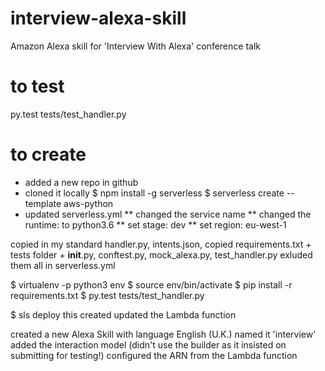 # interview-alexa-skill
Amazon Alexa skill for 'Interview With Alexa' conference talk

# to test
py.test tests/test_handler.py

# to create

* added a new repo in github
* cloned it locally
$ npm install -g serverless
$ serverless create --template aws-python
* updated serverless.yml
** changed the service name
** changed the runtime: to python3.6
** set   stage: dev
** set   region: eu-west-1

copied in my standard handler.py, intents.json,
copied requirements.txt + tests folder + __init__.py, conftest.py, mock_alexa.py, test_handler.py
exluded them all in serverless.yml

$ virtualenv -p python3 env
$ source env/bin/activate
$ pip install -r requirements.txt
$ py.test tests/test_handler.py

$ sls deploy
this created updated the Lambda function

created a new Alexa Skill with language English (U.K.)
named it 'interview'
added the interaction model (didn't use the builder as it insisted on submitting for testing!)
configured the ARN from the Lambda function
